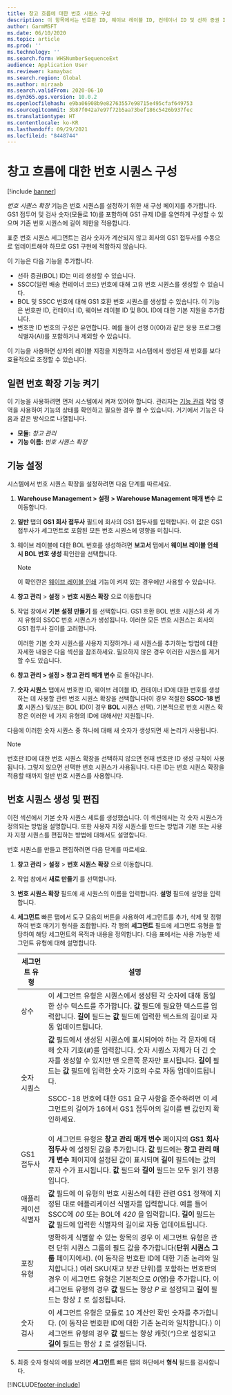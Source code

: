 ```yaml
---
title: 창고 흐름에 대한 번호 시퀀스 구성
description: 이 항목에서는 번호판 ID, 웨이브 레이블 ID, 컨테이너 ID 및 선하 증권 ID에 대한 번호 시퀀스 확장을 제공하는 기능에 대한 개요를 제공합니다.
author: GarmMSFT
ms.date: 06/10/2020
ms.topic: article
ms.prod: ''
ms.technology: ''
ms.search.form: WHSNumberSequenceExt
audience: Application User
ms.reviewer: kamaybac
ms.search.region: Global
ms.author: mirzaab
ms.search.validFrom: 2020-06-10
ms.dyn365.ops.version: 10.0.2
ms.openlocfilehash: e9ba06908b9e82763557e98715e495cfaf649753
ms.sourcegitcommit: 3b87f042a7e97f72b5aa73bef186c5426b937fec
ms.translationtype: HT
ms.contentlocale: ko-KR
ms.lasthandoff: 09/29/2021
ms.locfileid: "8448744"
---
```

# <a name="configure-number-sequences-for-warehouse-flows"></a>창고 흐름에 대한 번호 시퀀스 구성

[!include [banner](../includes/banner.md)]

*번호 시퀀스 확장* 기능은 번호 시퀀스를 설정하기 위한 새 구성 페이지를 추가합니다. GS1 접두어 및 검사 숫자(모듈로 10)를 포함하여 GS1 규제 ID를 유연하게 구성할 수 있으며 기존 번호 시퀀스에 길이 제한을 적용합니다.

표준 번호 시퀀스 세그먼트는 검사 숫자가 계산되지 않고 회사의 GS1 접두사를 수동으로 업데이트해야 하므로 GS1 구현에 적합하지 않습니다.

이 기능은 다음 기능을 추가합니다.

- 선하 증권(BOL) ID는 미리 생성할 수 있습니다.
- SSCC(일련 배송 컨테이너 코드) 번호에 대해 고유 번호 시퀀스를 생성할 수 있습니다.
- BOL 및 SSCC 번호에 대해 GS1 호환 번호 시퀀스를 생성할 수 있습니다. 이 기능은 번호판 ID, 컨테이너 ID, 웨이브 레이블 ID 및 BOL ID에 대한 기본 지원을 추가합니다.
- 번호판 ID 번호의 구성은 유연합니다. 예를 들어 선행 0(00)과 같은 응용 프로그램 식별자(AI)를 포함하거나 제외할 수 있습니다.

이 기능을 사용하면 상자의 레이블 지정을 지원하고 시스템에서 생성된 새 번호를 보다 효율적으로 조정할 수 있습니다.

## <a name="turn-on-the-number-sequence-extensions-feature"></a>일련 번호 확장 기능 켜기

이 기능을 사용하려면 먼저 시스템에서 켜져 있어야 합니다. 관리자는 [기능 관리](../../fin-ops-core/fin-ops/get-started/feature-management/feature-management-overview.md) 작업 영역을 사용하여 기능의 상태를 확인하고 필요한 경우 켤 수 있습니다. 거기에서 기능은 다음과 같은 방식으로 나열됩니다.

- **모듈:** *창고 관리*
- **기능 이름:** *번호 시퀀스 확장*

## <a name="set-up-the-feature"></a>기능 설정

시스템에서 번호 시퀀스 확장을 설정하려면 다음 단계를 따르세요.

1. **Warehouse Management \> 설정 \> Warehouse Management 매개 변수** 로 이동합니다.
1. **일반** 탭의 **GS1 회사 접두사** 필드에 회사의 GS1 접두사를 입력합니다. 이 값은 GS1 접두사가 세그먼트로 포함된 모든 번호 시퀀스에 영향을 미칩니다.
1. 웨이브 레이블에 대한 BOL 번호를 생성하려면 **보고서** 탭에서 **웨이브 레이블 인쇄 시 BOL 번호 생성** 확인란을 선택합니다.

    > [!NOTE]
    > 이 확인란은 [웨이브 레이블 인쇄](configure-wave-label-printing.md) 기능이 켜져 있는 경우에만 사용할 수 있습니다.

1. **창고 관리** \> **설정** \> **번호 시퀀스 확장** 으로 이동합니다
1. 작업 창에서 **기본 설정 만들기** 를 선택합니다. GS1 호환 BOL 번호 시퀀스와 세 가지 유형의 SSCC 번호 시퀀스가 생성됩니다. 이러한 모든 번호 시퀀스는 회사의 GS1 접두사 길이를 고려합니다.

    이러한 기본 숫자 시퀀스를 사용자 지정하거나 새 시퀀스를 추가하는 방법에 대한 자세한 내용은 다음 섹션을 참조하세요. 필요하지 않은 경우 이러한 시퀀스를 제거할 수도 있습니다.

1. **창고 관리 \> 설정 \> 창고 관리 매개 변수** 로 돌아갑니다.
1. **숫자 시퀀스** 탭에서 번호판 ID, 웨이브 레이블 ID, 컨테이너 ID에 대한 번호를 생성하는 데 사용할 관련 번호 시퀀스 확장을 선택합니다(이 경우 적절한 **SSCC-18 번호** 시퀀스) 및/또는 BOL ID(이 경우 **BOL** 시퀀스 선택). 기본적으로 번호 시퀀스 확장은 이러한 네 가지 유형의 ID에 대해서만 지원됩니다.

다음에 이러한 숫자 시퀀스 중 하나에 대해 새 숫자가 생성되면 새 논리가 사용됩니다.

> [!NOTE]
> 번호판 ID에 대한 번호 시퀀스 확장을 선택하지 않으면 현재 번호판 ID 생성 규칙이 사용됩니다. 그렇지 않으면 선택한 번호 시퀀스가 사용됩니다. 다른 ID는 번호 시퀀스 확장을 적용할 때까지 일반 번호 시퀀스를 사용합니다.

## <a name="create-and-edit-number-sequences"></a>번호 시퀀스 생성 및 편집

이전 섹션에서 기본 숫자 시퀀스 세트를 생성했습니다. 이 섹션에서는 각 숫자 시퀀스가 정의되는 방법을 설명합니다. 또한 사용자 지정 시퀀스를 만드는 방법과 기본 또는 사용자 지정 시퀀스를 편집하는 방법에 대해서도 설명합니다.

번호 시퀀스를 만들고 편집하려면 다음 단계를 따르세요.

1. **창고 관리** \> **설정** \> **번호 시퀀스 확장** 으로 이동합니다.
1. 작업 창에서 **새로 만들기** 를 선택합니다.
1. **번호 시퀀스 확장** 필드에 새 시퀀스의 이름을 입력합니다. **설명** 필드에 설명을 입력합니다.
1. **세그먼트** 빠른 탭에서 도구 모음의 버튼을 사용하여 세그먼트를 추가, 삭제 및 정렬하여 번호 매기기 형식을 조합합니다. 각 행의 **세그먼트** 필드에 세그먼트 유형을 할당하여 해당 세그먼트의 목적과 내용을 정의합니다. 다음 표에서는 사용 가능한 세그먼트 유형에 대해 설명합니다.

    | 세그먼트 유형 | 설명 |
    |---|---|
    | 상수 | 이 세그먼트 유형은 시퀀스에서 생성된 각 숫자에 대해 동일한 상수 텍스트를 추가합니다. **값** 필드에 필요한 텍스트를 입력합니다. **길이** 필드는 **값** 필드에 입력한 텍스트의 길이로 자동 업데이트됩니다. |
    | 숫자 시퀀스 | **값** 필드에서 생성된 시퀀스에 표시되어야 하는 각 문자에 대해 숫자 기호(*\#*)를 입력합니다. 숫자 시퀀스 자체가 더 긴 숫자를 생성할 수 있지만 맨 오른쪽 문자만 표시됩니다. **길이** 필드는 **값** 필드에 입력한 숫자 기호의 수로 자동 업데이트됩니다.<p>SSCC-18 번호에 대한 GS1 요구 사항을 준수하려면 이 세그먼트의 길이가 16에서 GS1 접두어의 길이를 뺀 값인지 확인하세요.</p> |
    | GS1 접두사 | 이 세그먼트 유형은 **창고 관리 매개 변수** 페이지의 **GS1 회사 접두사** 에 설정된 값을 추가합니다. **값** 필드에는 **창고 관리 매개 변수** 페이지에 설정된 값이 표시되며 **길이** 필드에는 값의 문자 수가 표시됩니다. **값** 필드와 **길이** 필드는 모두 읽기 전용입니다. |
    | 애플리케이션 식별자 | **값** 필드에 이 유형의 번호 시퀀스에 대한 관련 GS1 정책에 지정된 대로 애플리케이션 식별자를 입력합니다. 예를 들어 SSCC에 *00* 또는 BOL에 *420* 을 입력합니다. **길이** 필드는 **값** 필드에 입력한 식별자의 길이로 자동 업데이트됩니다. |
    | 포장 유형 | 명확하게 식별할 수 있는 항목의 경우 이 세그먼트 유형은 관련 단위 시퀀스 그룹의 필드 값을 추가합니다(**단위 시퀀스 그룹** 페이지에서). (이 동작은 번호판 ID에 대한 기존 논리와 일치합니다.) 여러 SKU(재고 보관 단위)를 포함하는 번호판의 경우 이 세그먼트 유형은 기본적으로 *0*(영)을 추가합니다. 이 세그먼트 유형의 경우 **값** 필드는 항상 *P* 로 설정되고 **길이** 필드는 항상 *1* 로 설정됩니다.|
    | 숫자 검사 | 이 세그먼트 유형은 모듈로 10 계산인 확인 숫자를 추가합니다. (이 동작은 번호판 ID에 대한 기존 논리와 일치합니다.) 이 세그먼트 유형의 경우 **값** 필드는 항상 캐럿(*^*)으로 설정되고 **길이** 필드는 항상 *1* 로 설정됩니다. |

1. 최종 숫자 형식의 예를 보려면 **세그먼트** 빠른 탭의 하단에서 **형식** 필드를 검사합니다.


[!INCLUDE[footer-include](../../includes/footer-banner.md)]